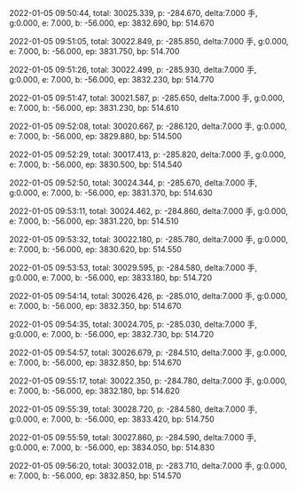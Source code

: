 2022-01-05 09:50:44, total: 30025.339, p: -284.670, delta:7.000 手, g:0.000, e: 7.000, b: -56.000, ep: 3832.690, bp: 514.670

2022-01-05 09:51:05, total: 30022.849, p: -285.850, delta:7.000 手, g:0.000, e: 7.000, b: -56.000, ep: 3831.750, bp: 514.700

2022-01-05 09:51:26, total: 30022.499, p: -285.930, delta:7.000 手, g:0.000, e: 7.000, b: -56.000, ep: 3832.230, bp: 514.770

2022-01-05 09:51:47, total: 30021.587, p: -285.650, delta:7.000 手, g:0.000, e: 7.000, b: -56.000, ep: 3831.230, bp: 514.610

2022-01-05 09:52:08, total: 30020.667, p: -286.120, delta:7.000 手, g:0.000, e: 7.000, b: -56.000, ep: 3829.880, bp: 514.500

2022-01-05 09:52:29, total: 30017.413, p: -285.820, delta:7.000 手, g:0.000, e: 7.000, b: -56.000, ep: 3830.500, bp: 514.540

2022-01-05 09:52:50, total: 30024.344, p: -285.670, delta:7.000 手, g:0.000, e: 7.000, b: -56.000, ep: 3831.370, bp: 514.630

2022-01-05 09:53:11, total: 30024.462, p: -284.860, delta:7.000 手, g:0.000, e: 7.000, b: -56.000, ep: 3831.220, bp: 514.510

2022-01-05 09:53:32, total: 30022.180, p: -285.780, delta:7.000 手, g:0.000, e: 7.000, b: -56.000, ep: 3830.620, bp: 514.550

2022-01-05 09:53:53, total: 30029.595, p: -284.580, delta:7.000 手, g:0.000, e: 7.000, b: -56.000, ep: 3833.180, bp: 514.720

2022-01-05 09:54:14, total: 30026.426, p: -285.010, delta:7.000 手, g:0.000, e: 7.000, b: -56.000, ep: 3832.350, bp: 514.670

2022-01-05 09:54:35, total: 30024.705, p: -285.030, delta:7.000 手, g:0.000, e: 7.000, b: -56.000, ep: 3832.730, bp: 514.720

2022-01-05 09:54:57, total: 30026.679, p: -284.510, delta:7.000 手, g:0.000, e: 7.000, b: -56.000, ep: 3832.850, bp: 514.670

2022-01-05 09:55:17, total: 30022.350, p: -284.780, delta:7.000 手, g:0.000, e: 7.000, b: -56.000, ep: 3832.180, bp: 514.620

2022-01-05 09:55:39, total: 30028.720, p: -284.580, delta:7.000 手, g:0.000, e: 7.000, b: -56.000, ep: 3833.420, bp: 514.750

2022-01-05 09:55:59, total: 30027.860, p: -284.590, delta:7.000 手, g:0.000, e: 7.000, b: -56.000, ep: 3834.050, bp: 514.830

2022-01-05 09:56:20, total: 30032.018, p: -283.710, delta:7.000 手, g:0.000, e: 7.000, b: -56.000, ep: 3832.850, bp: 514.570